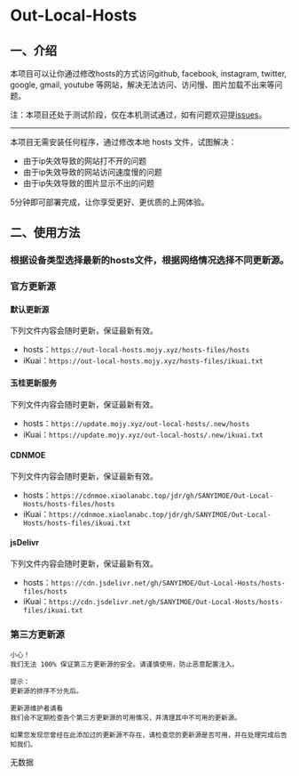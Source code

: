 # Out-Local-Hosts
## 一、介绍
本项目可以让你通过修改hosts的方式访问github, facebook, instagram, twitter, google, gmail, youtube 等网站，解决无法访问、访问慢、图片加载不出来等问题。

注：本项目还处于测试阶段，仅在本机测试通过，如有问题欢迎提[issues](https://github.com/SANYIMOE/Out-Local-Hosts/issues)。

<hr>

本项目无需安装任何程序，通过修改本地 hosts 文件，试图解决：

- 由于ip失效导致的网站打不开的问题
- 由于ip失效导致的网站访问速度慢的问题
- 由于ip失效导致的图片显示不出的问题

5分钟即可部署完成，让你享受更好、更优质的上网体验。

## 二、使用方法
### 根据设备类型选择最新的hosts文件，根据网络情况选择不同更新源。
### 官方更新源
#### 默认更新源
下列文件内容会随时更新，保证最新有效。

- hosts：`https://out-local-hosts.mojy.xyz/hosts-files/hosts`
- iKuai：`https://out-local-hosts.mojy.xyz/hosts-files/ikuai.txt`

#### 玉桂更新服务
下列文件内容会随时更新，保证最新有效。

- hosts：`https://update.mojy.xyz/out-local-hosts/.new/hosts`
- iKuai：`https://update.mojy.xyz/out-local-hosts/.new/ikuai.txt`

#### CDNMOE
下列文件内容会随时更新，保证最新有效。

- hosts：`https://cdnmoe.xiaolanabc.top/jdr/gh/SANYIMOE/Out-Local-Hosts/hosts-files/hosts`
- iKuai：`https://cdnmoe.xiaolanabc.top/jdr/gh/SANYIMOE/Out-Local-Hosts/hosts-files/ikuai.txt`

#### jsDelivr
下列文件内容会随时更新，保证最新有效。

- hosts：`https://cdn.jsdelivr.net/gh/SANYIMOE/Out-Local-Hosts/hosts-files/hosts`
- iKuai：`https://cdn.jsdelivr.net/gh/SANYIMOE/Out-Local-Hosts/hosts-files/ikuai.txt`

### 第三方更新源
```
小心！
我们无法 100% 保证第三方更新源的安全。请谨慎使用，防止恶意配置注入。
```

```
提示：
更新源的排序不分先后。
```

```
更新源维护者请看
我们会不定期检查各个第三方更新源的可用情况，并清理其中不可用的更新源。

如果您发现您曾经在此添加过的更新源不存在，请检查您的更新源是否可用，并在处理完成后告知我们。
```

无数据
